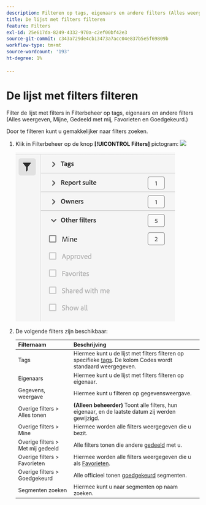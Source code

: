 ```yaml
---
description: Filteren op tags, eigenaars en andere filters (Alles weergeven, Mijne, Gedeeld met mij, Favorieten en Goedgekeurd.)
title: De lijst met filters filteren
feature: Filters
exl-id: 25e617da-8249-4332-970a-c2ef00bf42e3
source-git-commit: c343a729de4cb13473a7acc04e837b5e5f69809b
workflow-type: tm+mt
source-wordcount: '193'
ht-degree: 1%

---
```


# De lijst met filters filteren

Filter de lijst met filters in Filterbeheer op tags, eigenaars en andere filters (Alles weergeven, Mijne, Gedeeld met mij, Favorieten en Goedgekeurd.)

Door te filteren kunt u gemakkelijker naar filters zoeken.

1. Klik in Filterbeheer op de knop **[!UICONTROL Filters]** pictogram:  ![](https://spectrum.adobe.com/static/icons/workflow_18/Smock_Filter_18_N.svg)

   ![Filterbeheer geeft het pictogram Filters en de beschikbare filters weer.](assets/filtering.png)

2. De volgende filters zijn beschikbaar:

   | Filternaam | Beschrijving |
   |---|---|
   | Tags | Hiermee kunt u de lijst met filters filteren op specifieke [tags](/help/components/filters/filters-tag.md). De kolom Codes wordt standaard weergegeven. |
   | Eigenaars | Hiermee kunt u de lijst met filters filteren op eigenaar. |
   | Gegevens, weergave | Hiermee kunt u filteren op gegevensweergave. |
   | Overige filters > Alles tonen | **(Alleen beheerder)** Toont alle filters, hun eigenaar, en de laatste datum zij werden gewijzigd. |
   | Overige filters > Mine | Hiermee worden alle filters weergegeven die u bezit. |
   | Overige filters > Met mij gedeeld | Alle filters tonen die andere [gedeeld](/help/components/filters/filters-share.md) met u. |
   | Overige filters > Favorieten | Hiermee worden alle filters weergegeven die u als [Favorieten](/help/components/filters/filters-favorite.md). |
   | Overige filters > Goedgekeurd | Alle officieel tonen [goedgekeurd](/help/components/filters/filters-approve.md) segmenten. |
   | Segmenten zoeken | Hiermee kunt u naar segmenten op naam zoeken. |
